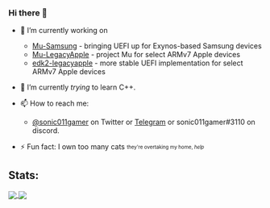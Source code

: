 ### Hi there 👋
- 🔭 I’m currently working on
  -  [Mu-Samsung](https://github.com/sonic011gamer/Mu-Samsung) - bringing UEFI up for Exynos-based Samsung devices
  -  [Mu-LegacyApple](https://github.com/sonic011gamer/Mu-LegacyApple) - project Mu for select ARMv7 Apple devices
  -  [edk2-legacyapple](https://github.com/sonic011gamer/edk2-legacyapple) - more stable UEFI implementation for select ARMv7 Apple devices


- 🌱 I’m currently *trying* to learn C++.

- 📫 How to reach me: 
  - [@sonic011gamer](https://twitter.com/sonic011gamer) on Twitter or [Telegram](https://t.me/sonic011gamer) or sonic011gamer#3110 on discord.
  
- ⚡ Fun fact: I own too many cats <sub><sup>they're overtaking my home, *help*</sup></sub>

Stats:
-----

<a href="https://github.com/sonic011gamer">
  <img align="center" src="https://github-readme-stats.vercel.app/api/top-langs/?username=sonic011gamer&langs_count=14&theme=nord&layout=compact" />
</a>
<a href="https://github.com/sonic011gamer">
  <img align="center" src="https://github-readme-stats.vercel.app/api?username=sonic011gamer&show_icons=true&theme=nord&include_all_commits=true)](https://github.com/sonic011gamer" />
</a>


<!--
**sonic011gamer/sonic011gamer** is a ✨ _special_ ✨ repository because its `README.md` (this file) appears on your GitHub profile.

Here are some ideas to get you started:

- 🔭 I’m currently working on ...
- 🌱 I’m currently learning ...
- 👯 I’m looking to collaborate on ...
- 🤔 I’m looking for help with ...
- 💬 Ask me about ...
- 📫 How to reach me: ...
- 😄 Pronouns: ...
- ⚡ Fun fact: ...
-->
